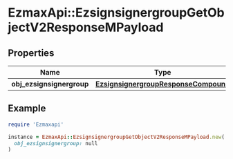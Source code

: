 # EzmaxApi::EzsignsignergroupGetObjectV2ResponseMPayload

## Properties

| Name | Type | Description | Notes |
| ---- | ---- | ----------- | ----- |
| **obj_ezsignsignergroup** | [**EzsignsignergroupResponseCompound**](EzsignsignergroupResponseCompound.md) |  |  |

## Example

```ruby
require 'Ezmaxapi'

instance = EzmaxApi::EzsignsignergroupGetObjectV2ResponseMPayload.new(
  obj_ezsignsignergroup: null
)
```

